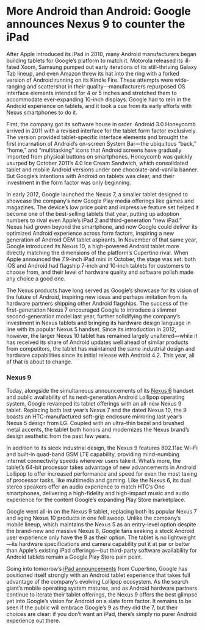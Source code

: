 # More Android than Android: Google announces Nexus 9 to counter the iPad

After Apple introduced its iPad in 2010, many Android manufacturers began building tablets for Google’s platform to match it. Motorola released its ill-fated Xoom, Samsung pumped out early iterations of its still-thriving Galaxy Tab lineup, and even Amazon threw its hat into the ring with a forked version of Android running on its Kindle Fire. These attempts were wide-ranging and scattershot in their quality—manufacturers repurposed OS interface elements intended for 4 or 5 inches and stretched them to accommodate ever-expanding 10-inch displays. Google had to rein in the Android experience on tablets, and it took a cue from its early efforts with Nexus smartphones to do it.

First, the company got its software house in order. Android 3.0 Honeycomb arrived in 2011 with a revised interface for the tablet form factor exclusively. The version provided tablet-specific interface elements and brought the first incarnation of Android’s on-screen System Bar—the ubiquitous “back,” “home,” and “multitasking” icons that Android screens have gradually imported from physical buttons on smartphones. Honeycomb was quickly usurped by October 2011’s 4.0 Ice Cream Sandwich, which consolidated tablet and mobile Android versions under one chocolate-and-vanilla banner. But Google’s intentions with Android on tablets was clear, and their investment in the form factor was only beginning.

In early 2012, Google launched the Nexus 7, a smaller tablet designed to showcase the company’s new Google Play media offerings like games and magazines. The device’s low price point and impressive feature set helped it become one of the best-selling tablets that year, putting up adoption numbers to rival even Apple’s iPad 2 and third-generation “new iPad.” Nexus had grown beyond the smartphone, and now Google could deliver its optimized Android experience across form factors, inspiring a new generation of Android OEM tablet aspirants. In November of that same year, Google introduced its Nexus 10, a high-powered Android tablet more directly matching the dimensions of the platform’s Cupertino rival. When Apple announced the 7.9-inch iPad mini in October, the stage was set: both iOS and Android had flagship 7-inch and 10-inch tablets for customers to choose from, and their level of hardware quality and software polish made any choice a good one.

The Nexus products have long served as Google’s showcase for its vision of the future of Android, inspiring new ideas and perhaps imitation from its hardware partners shipping other Android flagships. The success of the first-generation Nexus 7 encouraged Google to introduce a slimmer second-generation model last year, further solidifying the company’s investment in Nexus tablets and bringing its hardware design language in line with its popular Nexus 5 handset. Since its introduction in 2012, however, the larger Nexus 10 tablet has remained largely unaltered—while it has received its share of Android updates well ahead of similar products from competitors, the tablet has maintained the same industrial design and hardware capabilities since its initial release with Android 4.2. This year, all of that is about to change.

### Nexus 9

Today, alongside the simultaneous announcements of its [Nexus 6](http://www.punchkickinteractive.com/blog/2014/10/15/more-android-than-android-google-launches-nexus-6-as-androids-poster-child) handset and public availability of its next-generation Android Lollipop operating system, Google revamped its tablet offerings with an all-new Nexus 9 tablet. Replacing both last year’s Nexus 7 and the dated Nexus 10, the 9 boasts an HTC-manufactured soft-grip enclosure mirroring last year’s Nexus 5 design from LG. Coupled with an ultra-thin bezel and brushed metal accents, the tablet both honors and modernizes the Nexus brand’s design aesthetic from the past few years.

In addition to its sleek industrial design, the Nexus 9 features  802.11ac Wi-Fi and built-in quad-band GSM LTE capability, providing mind-numbing internet connectivity speeds wherever users take it. What’s more, the tablet’s 64-bit processor takes advantage of new advancements in Android Lollipop to offer increased performance and speed for even the most taxing of processor tasks, like multimedia and gaming. Like the Nexus 6, its dual stereo speakers offer an audio experience to match HTC’s One smartphones, delivering a high-fidelity and high-impact music and audio experience for the content Google’s expanding Play Store marketplace.

Google went all-in on the Nexus 9 tablet, replacing both its popular Nexus 7 and aging Nexus 10 products in one fell swoop. Unlike the company’s mobile lineup, which maintains the Nexus 5 as an entry-level option despite the brand-new and massive Nexus 6, Google fans seeking a stock Android user experience only have the 9 as their option. The tablet is no lightweight—its hardware specifications and camera capability put it at par or better than Apple’s existing iPad offerings—but third-party software availability for Android tablets remain a Google Play Store pain point.

Going into tomorrow’s [iPad announcements](http://www.punchkickinteractive.com/blog/2014/10/09/what-to-expect-at-apples-october-16-ipad-event) from Cupertino, Google has positioned itself strongly with an Android tablet experience that takes full advantage of the company’s evolving Lollipop ecosystem. As the search giant’s mobile operating system matures, and as Android hardware partners continue to iterate their tablet offerings, the Nexus 9 offers the best glimpse yet into Google’s vision for Android on a slate form factor. It remains to be seen if the public will embrace Google’s 9 as they did the 7, but their choices are clear: if you don’t want an iPad, there’s simply no purer Android experience out there.